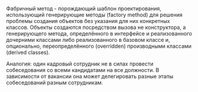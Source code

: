 Фабричный метод - порождающий шаблон проектирования, использующий генерирующие методы (factory method) для решения проблемы создания объектов без указания для них конкретных классов. Объекты создаются посредством вызова не конструктора, а генерирующего метода, определённого в интерфейсе и реализованного дочерними классами либо реализованного в базовом классе и, опционально, переопределённого (overridden) производными классами (derived classes).


Аналогия: 
один кадровый сотрудник не в силах провести собеседования со всеми кандидатами на все должности. В зависимости от вакансии она может делегировать разные этапы собеседований разным сотрудникам.

